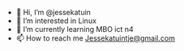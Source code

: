- 👋 Hi, I’m @jessekatuin
- 👀 I’m interested in Linux
- 🌱 I’m currently learning MBO ict n4
- 📫 How to reach me Jessekatuintje@gmail.com

<!---
jessekatuin/jessekatuin is a ✨ special ✨ repository because its `README.md` (this file) appears on your GitHub profile.
You can click the Preview link to take a look at your changes.
--->

